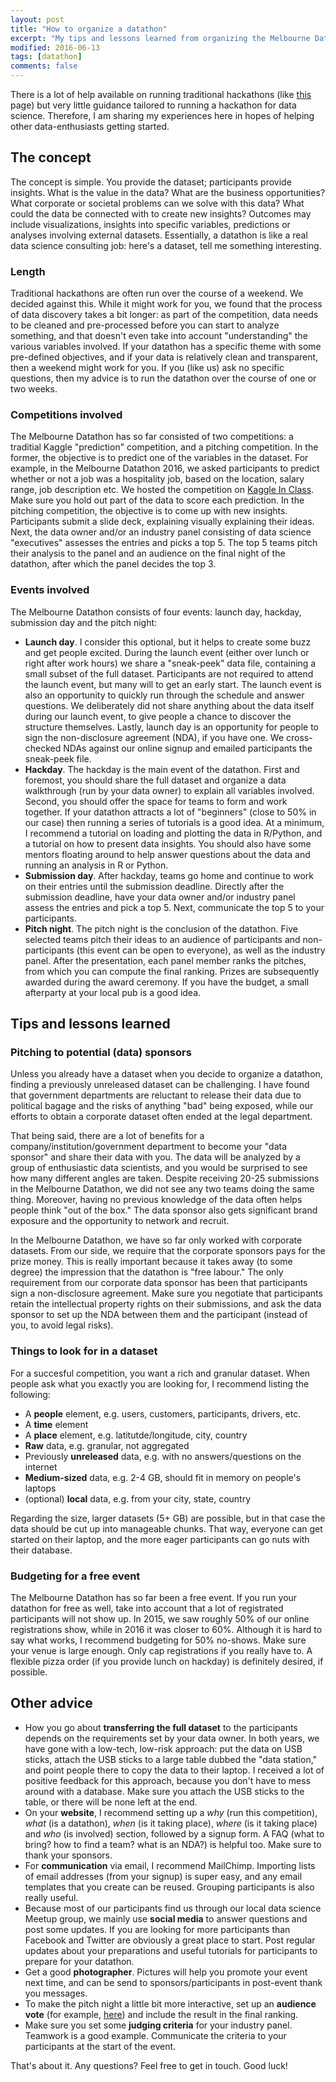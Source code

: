 ```yaml
---
layout: post
title: "How to organize a datathon"
excerpt: "My tips and lessons learned from organizing the Melbourne Datathon"
modified: 2016-06-13
tags: [datathon]
comments: false
---
```


There is a lot of help available on running traditional hackathons (like [this](http://hackdaymanifesto.com/) page) but very little guidance tailored to running a hackathon for data science. Therefore, I am sharing my experiences here in hopes of helping other data-enthusiasts getting started.

## The concept
The concept is simple. You provide the dataset; participants provide insights. What is the value in the data? What are the business opportunities? What corporate or societal problems can we solve with this data? What could the data be connected with to create new insights? Outcomes may include visualizations, insights into specific variables, predictions or analyses involving external datasets. Essentially, a datathon is like a real data science consulting job: here's a dataset, tell me something interesting.

### Length
Traditional hackathons are often run over the course of a weekend. We decided against this. While it might work for you, we found that the process of data discovery takes a bit longer: as part of the competition, data needs to be cleaned and pre-processed before you can start to analyze something, and that doesn't even take into account "understanding" the various variables involved. If your datathon has a specific theme with some pre-defined objectives, and if your data is relatively clean and transparent, then a weekend might work for you. If you (like us) ask no specific questions, then my advice is to run the datathon over the course of one or two weeks. 

### Competitions involved
The Melbourne Datathon has so far consisted of two competitions: a traditial Kaggle "prediction" competition, and a pitching competition. In the former, the objective is to predict one of the variables in the dataset. For example, in the Melbourne Datathon 2016, we asked participants to predict whether or not a job was a hospitality job, based on the location, salary range, job description etc. We hosted the competition on [Kaggle In Class](https://inclass.kaggle.com/). Make sure you hold out part of the data to score each prediction. In the pitching competition, the objective is to come up with new insights. Participants submit a slide deck, explaining visually explaining their ideas. Next, the data owner and/or an industry panel consisting of data science "executives" assesses the entries and picks a top 5. The top 5 teams pitch their analysis to the panel and an audience on the final night of the datathon, after which the panel decides the top 3.

### Events involved
The Melbourne Datathon consists of four events: launch day, hackday, submission day and the pitch night:

- **Launch day**. I consider this optional, but it helps to create some buzz and get people excited. During the launch event (either over lunch or right after work hours) we share a "sneak-peek" data file, containing a small subset of the full dataset. Participants are not required to attend the launch event, but many will to get an early start. The launch event is also an opportunity to quickly run through the schedule and answer questions. We deliberately did not share anything about the data itself during our launch event, to give people a chance to discover the structure themselves. Lastly, launch day is an opportunity for people to sign the non-disclosure agreement (NDA), if you have one. We cross-checked NDAs against our online signup and emailed participants the sneak-peek file. 
- **Hackday**. The hackday is the main event of the datathon. First and foremost, you should share the full dataset and organize a data walkthrough (run by your data owner) to explain all variables involved. Second, you should offer the space for teams to form and work together. If your datathon attracts a lot of "beginners" (close to 50% in our case) then running a series of tutorials is a good idea. At a minimum, I recommend a tutorial on loading and plotting the data in R/Python, and a tutorial on how to present data insights. You should also have some mentors floating around to help answer questions about the data and running an analysis in R or Python. 
- **Submission day**. After hackday, teams go home and continue to work on their entries until the submission deadline. Directly after the submission deadline, have your data owner and/or industry panel assess the entries and pick a top 5. Next, communicate the top 5 to your participants. 
- **Pitch night**. The pitch night is the conclusion of the datathon. Five selected teams pitch their ideas to an audience of participants and non-participants (this event can be open to everyone), as well as the industry panel. After the presentation, each panel member ranks the pitches, from which you can compute the final ranking. Prizes are subsequently awarded during the award ceremony. If you have the budget, a small afterparty at your local pub is a good idea. 

## Tips and lessons learned

### Pitching to potential (data) sponsors
Unless you already have a dataset when you decide to organize a datathon, finding a previously unreleased dataset can be challenging. I have found that government departments are reluctant to release their data due to political bagage and the risks of anything "bad" being exposed, while our efforts to obtain a corporate dataset often ended at the legal department.

That being said, there are a lot of benefits for a company/institution/government department to become your "data sponsor" and share their data with you. The data will be analyzed by a group of enthusiastic data scientists, and you would be surprised to see how many different angles are taken. Despite receiving 20-25 submissions in the Melbourne Datathon, we did not see any two teams doing the same thing. Moreover, having no previous knowledge of the data often helps people think "out of the box." The data sponsor also gets significant brand exposure and the opportunity to network and recruit. 

In the Melbourne Datathon, we have so far only worked with corporate datasets. From our side, we require that the corporate sponsors pays for the prize money. This is really important because it takes away (to some degree) the impression that the datathon is "free labour." The only requirement from our corporate data sponsor has been that participants sign a non-disclosure agreement. Make sure you negotiate that participants retain the intellectual property rights on their submissions, and ask the data sponsor to set up the NDA between them and the participant (instead of you, to avoid legal risks).

### Things to look for in a dataset
For a succesful competition, you want a rich and granular dataset. When people ask what you exactly you are looking for, I recommend listing the following:

- A **people** element, e.g. users, customers, participants, drivers, etc.
- A **time** element
- A **place** element, e.g. latitutde/longitude, city, country
- **Raw** data, e.g. granular, not aggregated
- Previously **unreleased** data, e.g. with no answers/questions on the internet
- **Medium-sized** data, e.g. 2-4 GB, should fit in memory on people's laptops
- (optional) **local** data, e.g. from your city, state, country

Regarding the size, larger datasets (5+ GB) are possible, but in that case the data should be cut up into manageable chunks. That way, everyone can get started on their laptop, and the more eager participants can go nuts with their database.

### Budgeting for a free event 
The Melbourne Datathon has so far been a free event. If you run your datathon for free as well, take into account that a lot of registrated participants will not show up. In 2015, we saw roughly 50% of our online registrations show, while in 2016 it was closer to 60%. Although it is hard to say what works, I recommend budgeting for 50% no-shows. Make sure your venue is large enough. Only cap registrations if you really have to. A flexible pizza order (if you provide lunch on hackday) is definitely desired, if possible.

## Other advice
- How you go about **transferring the full dataset** to the participants depends on the requirements set by your data owner. In both years, we have gone with a low-tech, low-risk approach: put the data on USB sticks, attach the USB sticks to a large table dubbed the "data station," and point people there to copy the data to their laptop. I received a lot of positive feedback for this approach, because you don't have to mess around with a database. Make sure you attach the USB sticks to the table, or there will be none left at the end.
- On your **website**, I recommend setting up a *why* (run this competition), *what* (is a datathon), *when* (is it taking place), *where* (is it taking place) and *who* (is involved) section, followed by a signup form. A FAQ (what to bring? how to find a team? what is an NDA?) is helpful too. Make sure to thank your sponsors.
- For **communication** via email, I recommend MailChimp. Importing lists of email addresses (from your signup) is super easy, and any email templates that you create can be reused. Grouping participants is also really useful.
- Because most of our participants find us through our local data science Meetup group, we mainly use **social media** to answer questions and post some updates. If you are looking for more participants than Facebook and Twitter are obviously a great place to start. Post regular updates about your preparations and useful tutorials for participants to prepare for your datathon.
- Get a good **photographer**. Pictures will help you promote your event next time, and can be send to sponsors/participants in post-event thank you messages.
- To make the pitch night a little bit more interactive, set up an **audience vote** (for example, [here](http://www.voxvote.com/)) and include the result in the final ranking.
- Make sure you set some **judging criteria** for your industry panel. Teamwork is a good example. Communicate the criteria to your participants at the start of the event.

That's about it. Any questions? Feel free to get in touch. Good luck!
